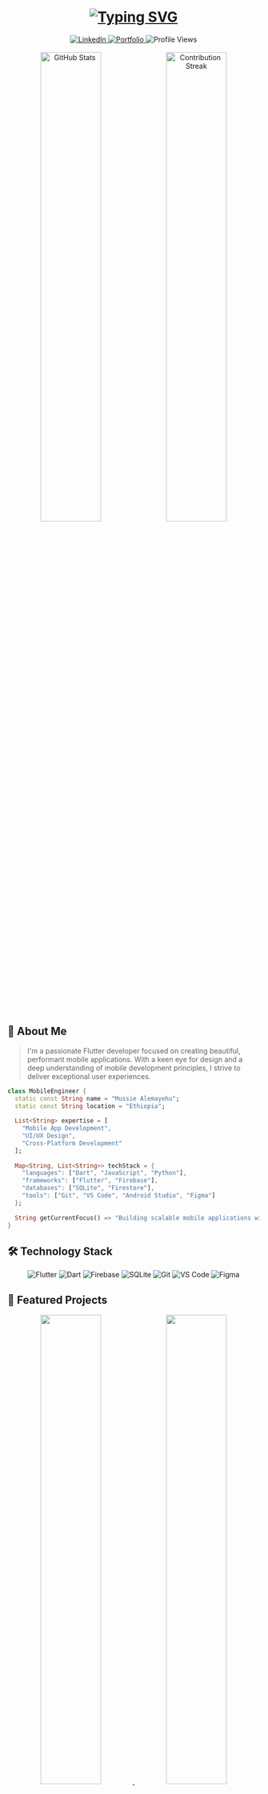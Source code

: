 # <div align="center">[![Typing SVG](https://readme-typing-svg.herokuapp.com?font=Fira+Code&weight=500&size=30&pause=1000&color=6366F1&center=true&vCenter=true&random=false&width=600&height=70&lines=Hi+👋+I'm+Mussie+Alemayehu;Flutter+Developer)](https://git.io/typing-svg)</div>

<div align="center">
  <a href="https://linkedin.com/in/mussie-alemayehu">
    <img src="https://img.shields.io/badge/LinkedIn-0077B5?style=for-the-badge&logo=linkedin&logoColor=white" alt="LinkedIn"/>
  </a>
  <a href="https://mussie-alemayehu.github.io/profile">
    <img src="https://img.shields.io/badge/Portfolio-255E63?style=for-the-badge&logo=About.me&logoColor=white" alt="Portfolio"/>
  </a>
  <img src="https://komarev.com/ghpvc/?username=mussie-alemayehu&style=for-the-badge&color=6366F1" alt="Profile Views" />
</div>

<br/>

<div align="center">
  <img width="49%" src="https://github-readme-stats.vercel.app/api?username=mussie-alemayehu&show_icons=true&theme=tokyonight&hide_border=true&bg_color=0D1117" alt="GitHub Stats"/>
  <img width="49%" src="https://github-readme-streak-stats.herokuapp.com/?user=mussie-alemayehu&theme=tokyonight&hide_border=true&background=0D1117" alt="Contribution Streak"/>
</div>

## 💫 About Me

> I'm a passionate Flutter developer focused on creating beautiful, performant mobile applications. With a keen eye for design and a deep understanding of mobile development principles, I strive to deliver exceptional user experiences.

```dart
class MobileEngineer {
  static const String name = "Mussie Alemayehu";
  static const String location = "Ethiopia";
  
  List<String> expertise = [
    "Mobile App Development",
    "UI/UX Design",
    "Cross-Platform Development"
  ];
  
  Map<String, List<String>> techStack = {
    "languages": ["Dart", "JavaScript", "Python"],
    "frameworks": ["Flutter", "Firebase"],
    "databases": ["SQLite", "Firestore"],
    "tools": ["Git", "VS Code", "Android Studio", "Figma"]
  };
  
  String getCurrentFocus() => "Building scalable mobile applications with Flutter";
}
```

## 🛠️ Technology Stack

<div align="center">
  
![Flutter](https://img.shields.io/badge/Flutter-02569B?style=for-the-badge&logo=flutter&logoColor=white)
![Dart](https://img.shields.io/badge/Dart-0175C2?style=for-the-badge&logo=dart&logoColor=white)
![Firebase](https://img.shields.io/badge/Firebase-FFCA28?style=for-the-badge&logo=firebase&logoColor=black)
![SQLite](https://img.shields.io/badge/SQLite-07405E?style=for-the-badge&logo=sqlite&logoColor=white)
![Git](https://img.shields.io/badge/Git-F05032?style=for-the-badge&logo=git&logoColor=white)
![VS Code](https://img.shields.io/badge/VS_Code-007ACC?style=for-the-badge&logo=visual-studio-code&logoColor=white)
![Figma](https://img.shields.io/badge/Figma-F24E1E?style=for-the-badge&logo=figma&logoColor=white)

</div>

## 📱 Featured Projects

<div align="center">
  <a href="https://github.com/mussie-alemayehu/shop_app">
    <img src="https://github-readme-stats.vercel.app/api/pin/?username=mussie-alemayehu&repo=shop_app&theme=tokyonight&hide_border=true&bg_color=0D1117" width="49%" />
  </a>
  <a href="https://github.com/mussie-alemayehu/movie_db">
    <img src="https://github-readme-stats.vercel.app/api/pin/?username=mussie-alemayehu&repo=movie_db&theme=tokyonight&hide_border=true&bg_color=0D1117" width="49%" />
  </a>
</div>

## 📊 GitHub Analytics

<div align="center">
  <img src="https://github-readme-activity-graph.vercel.app/graph?username=mussie-alemayehu&custom_title=Contribution%20Graph&theme=tokyo-night&hide_border=true&bg_color=0D1117" width="100%" alt="Activity Graph" />
</div>

<div align="center">
  <img src="https://github-profile-trophy.vercel.app/?username=mussie-alemayehu&theme=tokyonight&no-frame=true&column=7&margin-w=15&margin-h=15&bg_color=0D1117" width="100%" alt="Trophy Stats" />
</div>

## 💻 Coding Metrics

<div align="center">
  <img src="https://github-readme-stats.vercel.app/api/top-langs/?username=mussie-alemayehu&theme=tokyonight&hide_border=true&bg_color=0D1117&layout=compact&langs_count=8" width="49%" alt="Top Languages" />
  <img src="https://github-profile-summary-cards.vercel.app/api/cards/productive-time?username=mussie-alemayehu&theme=tokyonight&utcOffset=3" width="49%" alt="Coding Activity" />
</div>

---

<div align="center">
  <sub>Built with ❤️ using GitHub Markdown and Actions</sub>
</div>
